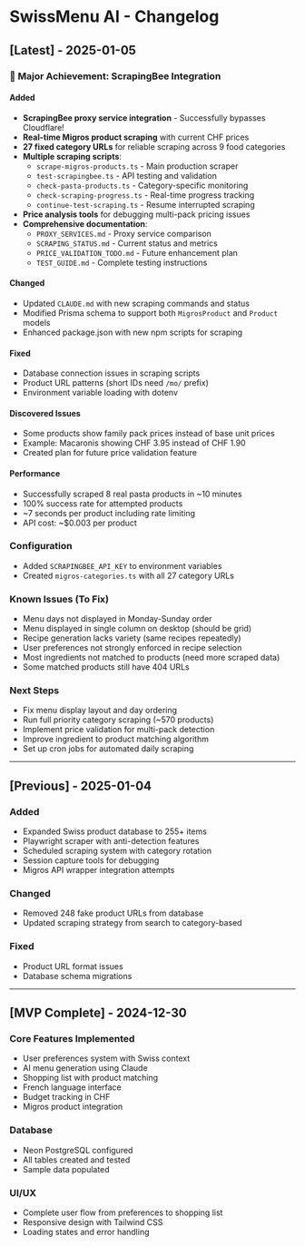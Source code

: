# SwissMenu AI - Changelog

## [Latest] - 2025-01-05

### 🎉 Major Achievement: ScrapingBee Integration

#### Added
- **ScrapingBee proxy service integration** - Successfully bypasses Cloudflare!
- **Real-time Migros product scraping** with current CHF prices
- **27 fixed category URLs** for reliable scraping across 9 food categories
- **Multiple scraping scripts**:
  - `scrape-migros-products.ts` - Main production scraper
  - `test-scrapingbee.ts` - API testing and validation
  - `check-pasta-products.ts` - Category-specific monitoring
  - `check-scraping-progress.ts` - Real-time progress tracking
  - `continue-test-scraping.ts` - Resume interrupted scraping
- **Price analysis tools** for debugging multi-pack pricing issues
- **Comprehensive documentation**:
  - `PROXY_SERVICES.md` - Proxy service comparison
  - `SCRAPING_STATUS.md` - Current status and metrics
  - `PRICE_VALIDATION_TODO.md` - Future enhancement plan
  - `TEST_GUIDE.md` - Complete testing instructions

#### Changed
- Updated `CLAUDE.md` with new scraping commands and status
- Modified Prisma schema to support both `MigrosProduct` and `Product` models
- Enhanced package.json with new npm scripts for scraping

#### Fixed
- Database connection issues in scraping scripts
- Product URL patterns (short IDs need `/mo/` prefix)
- Environment variable loading with dotenv

#### Discovered Issues
- Some products show family pack prices instead of base unit prices
- Example: Macaronis showing CHF 3.95 instead of CHF 1.90
- Created plan for future price validation feature

#### Performance
- Successfully scraped 8 real pasta products in ~10 minutes
- 100% success rate for attempted products
- ~7 seconds per product including rate limiting
- API cost: ~$0.003 per product

### Configuration
- Added `SCRAPINGBEE_API_KEY` to environment variables
- Created `migros-categories.ts` with all 27 category URLs

### Known Issues (To Fix)
- Menu days not displayed in Monday-Sunday order
- Menu displayed in single column on desktop (should be grid)
- Recipe generation lacks variety (same recipes repeatedly)
- User preferences not strongly enforced in recipe selection
- Most ingredients not matched to products (need more scraped data)
- Some matched products still have 404 URLs

### Next Steps
- Fix menu display layout and day ordering
- Run full priority category scraping (~570 products)
- Implement price validation for multi-pack detection
- Improve ingredient to product matching algorithm
- Set up cron jobs for automated daily scraping

---

## [Previous] - 2025-01-04

### Added
- Expanded Swiss product database to 255+ items
- Playwright scraper with anti-detection features
- Scheduled scraping system with category rotation
- Session capture tools for debugging
- Migros API wrapper integration attempts

### Changed
- Removed 248 fake product URLs from database
- Updated scraping strategy from search to category-based

### Fixed
- Product URL format issues
- Database schema migrations

---

## [MVP Complete] - 2024-12-30

### Core Features Implemented
- User preferences system with Swiss context
- AI menu generation using Claude
- Shopping list with product matching
- French language interface
- Budget tracking in CHF
- Migros product integration

### Database
- Neon PostgreSQL configured
- All tables created and tested
- Sample data populated

### UI/UX
- Complete user flow from preferences to shopping list
- Responsive design with Tailwind CSS
- Loading states and error handling